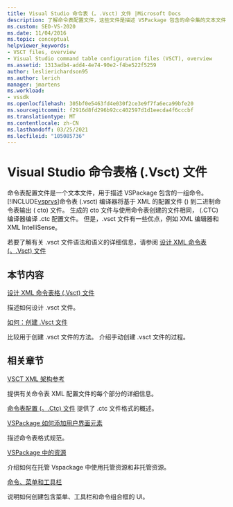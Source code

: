 ```yaml
---
title: Visual Studio 命令表 (。.Vsct) 文件 |Microsoft Docs
description: 了解命令表配置文件，这些文件是描述 VSPackage 包含的命令集的文本文件。
ms.custom: SEO-VS-2020
ms.date: 11/04/2016
ms.topic: conceptual
helpviewer_keywords:
- VSCT files, overview
- Visual Studio command table configuration files (VSCT), overview
ms.assetid: 1313adb4-add4-4e74-90e2-f4be522f5259
author: leslierichardson95
ms.author: lerich
manager: jmartens
ms.workload:
- vssdk
ms.openlocfilehash: 305bf0e5463fd4e030f2ce3e9f7fa6eca99bfe20
ms.sourcegitcommit: f2916d8fd296b92cc402597d1d1eecda4f6cccbf
ms.translationtype: MT
ms.contentlocale: zh-CN
ms.lasthandoff: 03/25/2021
ms.locfileid: "105085736"
---
```

# <a name="visual-studio-command-table-vsct-files"></a>Visual Studio 命令表格 (.Vsct) 文件
命令表配置文件是一个文本文件，用于描述 VSPackage 包含的一组命令。 [!INCLUDE[vsprvs](../../code-quality/includes/vsprvs_md.md)]命令表 (.vsct) 编译器将基于 XML 的配置文件 () 到二进制命令表输出 ( cto) 文件。 生成的 cto 文件与使用命令表创建的文件相同， (.CTC) 编译器编译 .ctc 配置文件。 但是，.vsct 文件有一些优点，例如 XML 编辑器和 XML IntelliSense。

 若要了解有关 .vsct 文件语法和语义的详细信息，请参阅 [设计 XML 命令表 (。.Vsct) 文件](../../extensibility/internals/designing-xml-command-table-dot-vsct-files.md)

## <a name="in-this-section"></a>本节内容
 [设计 XML 命令表格 (.Vsct) 文件](../../extensibility/internals/designing-xml-command-table-dot-vsct-files.md)

 描述如何设计 .vsct 文件。

 [如何：创建 .Vsct 文件](../../extensibility/internals/how-to-create-a-dot-vsct-file.md)

 比较用于创建 .vsct 文件的方法。 介绍手动创建 .vsct 文件的过程。

## <a name="related-sections"></a>相关章节
 [VSCT XML 架构参考](../../extensibility/vsct-xml-schema-reference.md)

 提供有关命令表 XML 配置文件的每个部分的详细信息。

 [命令表配置 (。.Ctc) 文件](/previous-versions/bb165153(v=vs.100)) 提供了 .ctc 文件格式的概述。

 [VSPackage 如何添加用户界面元素](../../extensibility/internals/how-vspackages-add-user-interface-elements.md)

 描述命令表格式规范。

 [VSPackage 中的资源](../../extensibility/internals/resources-in-vspackages.md)

 介绍如何在托管 Vspackage 中使用托管资源和非托管资源。

 [命令、菜单和工具栏](../../extensibility/internals/commands-menus-and-toolbars.md)

 说明如何创建包含菜单、工具栏和命令组合框的 UI。